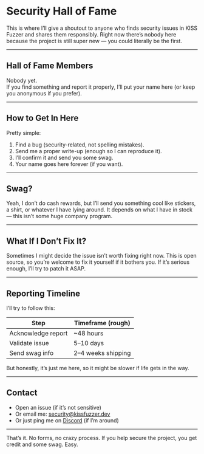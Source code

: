 # Security Hall of Fame

This is where I’ll give a shoutout to anyone who finds security issues in KISS Fuzzer and shares them responsibly. Right now there’s nobody here because the project is still super new — you could literally be the first.

---

## Hall of Fame Members

Nobody yet.  
If you find something and report it properly, I’ll put your name here (or keep you anonymous if you prefer).

---

## How to Get In Here

Pretty simple:
1. Find a bug (security-related, not spelling mistakes).
2. Send me a proper write-up (enough so I can reproduce it).
3. I’ll confirm it and send you some swag.
4. Your name goes here forever (if you want).

---

## Swag?

Yeah, I don’t do cash rewards, but I’ll send you something cool like stickers, a shirt, or whatever I have lying around. It depends on what I have in stock — this isn’t some huge company program.

---

## What If I Don’t Fix It?

Sometimes I might decide the issue isn’t worth fixing right now. This is open source, so you’re welcome to fix it yourself if it bothers you. If it’s serious enough, I’ll try to patch it ASAP.

---

## Reporting Timeline

I’ll try to follow this:

| Step              | Timeframe (rough)   |
|-------------------|---------------------|
| Acknowledge report | ~48 hours          |
| Validate issue     | 5–10 days           |
| Send swag info     | 2–4 weeks shipping  |

But honestly, it’s just me here, so it might be slower if life gets in the way.

---

## Contact

- Open an issue (if it’s not sensitive)  
- Or email me: security@kissfuzzer.dev  
- Or just ping me on [Discord](https://discord.gg/kiss-fuzzer) (if I’m around)  

---

That’s it. No forms, no crazy process. If you help secure the project, you get credit and some swag. Easy.
